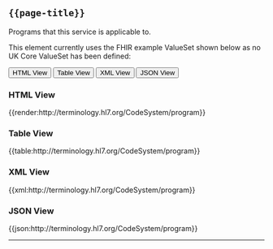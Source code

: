 ## <code>{{page-title}}</code>

Programs that this service is applicable to.

This element currently uses the FHIR example ValueSet shown below as no UK Core ValueSet has been defined:

<div class="tab">
 <button class="tablinks active" onclick="openTab(event, 'HTML View')">HTML View</button>
 <button class="tablinks" onclick="openTab(event, 'Table View')">Table View</button>
  <button class="tablinks" onclick="openTab(event, 'XML View')">XML View</button>
  <button class="tablinks" onclick="openTab(event, 'JSON View')">JSON View</button>
</div>

<div id="HTML View" class="tabcontent" style="display:block">
  <h3>HTML View</h3>
{{render:http://terminology.hl7.org/CodeSystem/program}}
</div>

<div id="Table View" class="tabcontent">
  <h3>Table View</h3>
{{table:http://terminology.hl7.org/CodeSystem/program}}
</div>

<div id="XML View" class="tabcontent">
  <h3>XML View</h3>
{{xml:http://terminology.hl7.org/CodeSystem/program}}
</div>

<div id="JSON View" class="tabcontent">
  <h3>JSON View</h3>
{{json:http://terminology.hl7.org/CodeSystem/program}}
</div>

---

